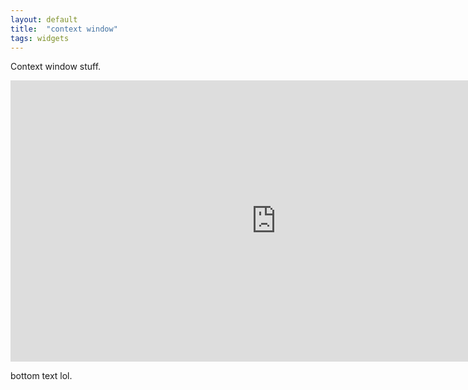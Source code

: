 ```yaml
---
layout: default
title:  "context window"
tags: widgets
---
```


Context window stuff.

<iframe
	src="https://willsh1997-context-window-poc.hf.space"
	frameborder="0"
	width="850"
	height="450"
></iframe>

bottom text lol.
